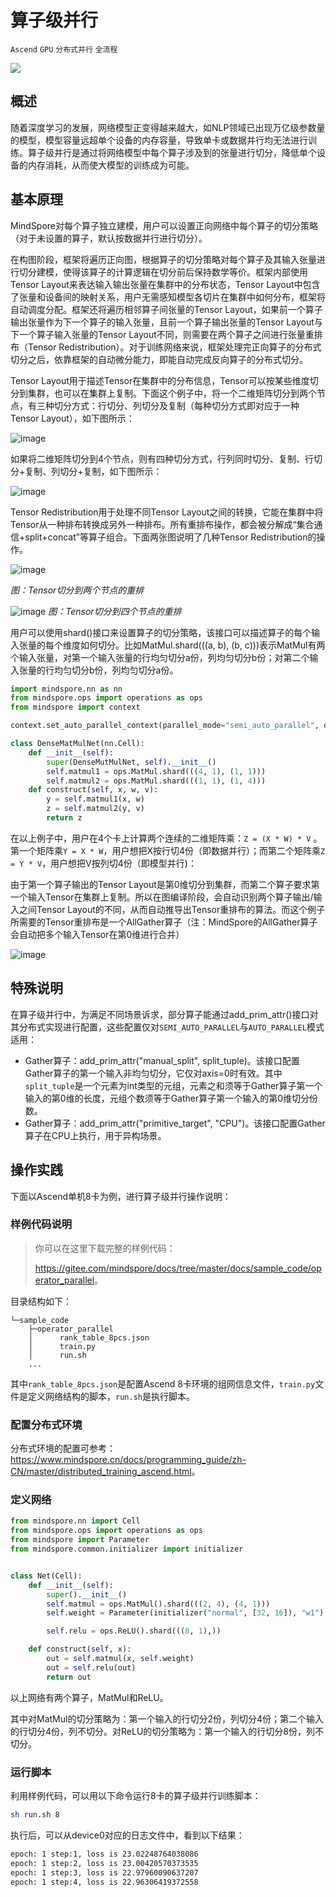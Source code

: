 # 算子级并行

`Ascend` `GPU` `分布式并行` `全流程`

<a href="https://gitee.com/mindspore/docs/blob/tutorials-develop/tutorials/source_zh_cn/parallel/apply_operator_parallel.md" target="_blank"><img src="https://gitee.com/mindspore/docs/raw/master/resource/_static/logo_source.png"></a>

## 概述

随着深度学习的发展，网络模型正变得越来越大，如NLP领域已出现万亿级参数量的模型，模型容量远超单个设备的内存容量，导致单卡或数据并行均无法进行训练。算子级并行是通过将网络模型中每个算子涉及到的张量进行切分，降低单个设备的内存消耗，从而使大模型的训练成为可能。

## 基本原理

MindSpore对每个算子独立建模，用户可以设置正向网络中每个算子的切分策略（对于未设置的算子，默认按数据并行进行切分）。

在构图阶段，框架将遍历正向图，根据算子的切分策略对每个算子及其输入张量进行切分建模，使得该算子的计算逻辑在切分前后保持数学等价。框架内部使用Tensor Layout来表达输入输出张量在集群中的分布状态，Tensor Layout中包含了张量和设备间的映射关系，用户无需感知模型各切片在集群中如何分布，框架将自动调度分配。框架还将遍历相邻算子间张量的Tensor Layout，如果前一个算子输出张量作为下一个算子的输入张量，且前一个算子输出张量的Tensor Layout与下一个算子输入张量的Tensor Layout不同，则需要在两个算子之间进行张量重排布（Tensor Redistribution）。对于训练网络来说，框架处理完正向算子的分布式切分之后，依靠框架的自动微分能力，即能自动完成反向算子的分布式切分。

Tensor Layout用于描述Tensor在集群中的分布信息，Tensor可以按某些维度切分到集群，也可以在集群上复制。下面这个例子中，将一个二维矩阵切分到两个节点，有三种切分方式：行切分、列切分及复制（每种切分方式即对应于一种Tensor Layout），如下图所示：

![image](images/operator_parallel_image_0_zh.png)

如果将二维矩阵切分到4个节点，则有四种切分方式，行列同时切分、复制、行切分+复制、列切分+复制，如下图所示：

![image](images/operator_parallel_image_1_zh.png)

Tensor Redistribution用于处理不同Tensor Layout之间的转换，它能在集群中将Tensor从一种排布转换成另外一种排布。所有重排布操作，都会被分解成“集合通信+split+concat”等算子组合。下面两张图说明了几种Tensor Redistribution的操作。

![image](images/operator_parallel_image_2_zh.png)

*图：Tensor切分到两个节点的重排*

![image](images/operator_parallel_image_3_zh.png)
*图：Tensor切分到四个节点的重排*

用户可以使用shard()接口来设置算子的切分策略，该接口可以描述算子的每个输入张量的每个维度如何切分。比如MatMul.shard(((a, b), (b, c)))表示MatMul有两个输入张量，对第一个输入张量的行均匀切分a份，列均匀切分b份；对第二个输入张量的行均匀切分b份，列均匀切分a份。

```python
import mindspore.nn as nn
from mindspore.ops import operations as ops
from mindspore import context

context.set_auto_parallel_context(parallel_mode="semi_auto_parallel", device_num=4)

class DenseMatMulNet(nn.Cell):
    def __init__(self):
        super(DenseMutMulNet, self).__init__()
        self.matmul1 = ops.MatMul.shard(((4, 1), (1, 1)))
        self.matmul2 = ops.MatMul.shard(((1, 1), (1, 4)))
    def construct(self, x, w, v):
        y = self.matmul1(x, w)
        z = self.matmul2(y, v)
        return z
```

在以上例子中，用户在4个卡上计算两个连续的二维矩阵乘：`Z = (X * W) * V` 。第一个矩阵乘`Y = X * W`，用户想把X按行切4份（即数据并行）；而第二个矩阵乘`Z = Y * V`，用户想把V按列切4份（即模型并行)：

由于第一个算子输出的Tensor Layout是第0维切分到集群，而第二个算子要求第一个输入Tensor在集群上复制。所以在图编译阶段，会自动识别两个算子输出/输入之间Tensor Layout的不同，从而自动推导出Tensor重排布的算法。而这个例子所需要的Tensor重排布是一个AllGather算子（注：MindSpore的AllGather算子会自动把多个输入Tensor在第0维进行合并）

![image](images/operator_parallel_image_4_zh.png)

## 特殊说明

在算子级并行中，为满足不同场景诉求，部分算子能通过add_prim_attr()接口对其分布式实现进行配置，这些配置仅对`SEMI_AUTO_PARALLEL`与`AUTO_PARALLEL`模式适用：

- Gather算子：add_prim_attr("manual_split", split_tuple)。该接口配置Gather算子的第一个输入非均匀切分，它仅对axis=0时有效。其中`split_tuple`是一个元素为int类型的元组，元素之和须等于Gather算子第一个输入的第0维的长度，元组个数须等于Gather算子第一个输入的第0维切分份数。
- Gather算子：add_prim_attr("primitive_target", "CPU")。该接口配置Gather算子在CPU上执行，用于异构场景。

## 操作实践

下面以Ascend单机8卡为例，进行算子级并行操作说明：

### 样例代码说明

> 你可以在这里下载完整的样例代码：
>
> <https://gitee.com/mindspore/docs/tree/master/docs/sample_code/operator_parallel>。

目录结构如下：

```text
└─sample_code
    ├─operator_parallel
    │      rank_table_8pcs.json
    │      train.py
    │      run.sh
    ...
```

其中`rank_table_8pcs.json`是配置Ascend 8卡环境的组网信息文件，`train.py`文件是定义网络结构的脚本，`run.sh`是执行脚本。

### 配置分布式环境

分布式环境的配置可参考：<https://www.mindspore.cn/docs/programming_guide/zh-CN/master/distributed_training_ascend.html>。

### 定义网络

```python
from mindspore.nn import Cell
from mindspore.ops import operations as ops
from mindspore import Parameter
from mindspore.common.initializer import initializer


class Net(Cell):
    def __init__(self):
        super().__init__()
        self.matmul = ops.MatMul().shard(((2, 4), (4, 1)))
        self.weight = Parameter(initializer("normal", [32, 16]), "w1")

        self.relu = ops.ReLU().shard(((8, 1),))

    def construct(self, x):
        out = self.matmul(x, self.weight)
        out = self.relu(out)
        return out
```

以上网络有两个算子，MatMul和ReLU。

其中对MatMul的切分策略为：第一个输入的行切分2份，列切分4份；第二个输入的行切分4份，列不切分。对ReLU的切分策略为：第一个输入的行切分8份，列不切分。

### 运行脚本

利用样例代码，可以用以下命令运行8卡的算子级并行训练脚本：

```bash
sh run.sh 8
```

执行后，可以从device0对应的日志文件中，看到以下结果：

```bash
epoch: 1 step:1, loss is 23.02248764038086
epoch: 1 step:2, loss is 23.00420570373535
epoch: 1 step:3, loss is 22.97960090637207
epoch: 1 step:4, loss is 22.96306419372558
```